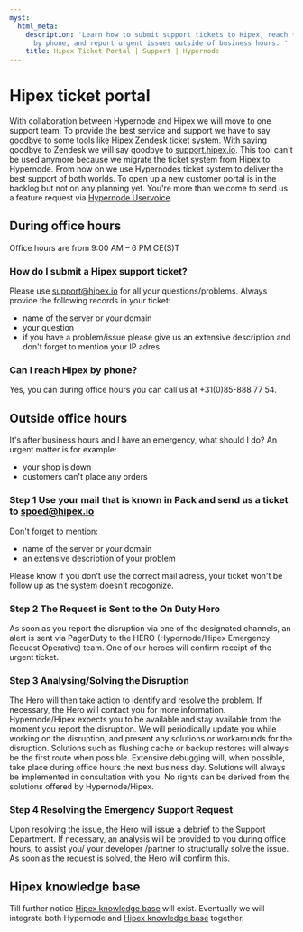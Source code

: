 ```yaml
---
myst:
  html_meta:
    description: 'Learn how to submit support tickets to Hipex, reach the company
      by phone, and report urgent issues outside of business hours. '
    title: Hipex Ticket Portal | Support | Hypernode
---
```


# Hipex ticket portal

With collaboration between Hypernode and Hipex we will move to one support team. To provide the best service and support we have to say goodbye to some tools like Hipex Zendesk ticket system. With saying goodbye to Zendesk we will say goodbye to [support.hipex.io](https://support.hipex.io). This tool can't be used anymore because we migrate the ticket system from Hipex to Hypernode. From now on we use Hypernodes ticket system to deliver the best support of both worlds. To open up a new customer portal is in the backlog but not on any planning yet. You're more than welcome to send us a feature request via [Hypernode Uservoice](https://hypernode.uservoice.com/).

## During office hours

Office hours are from 9:00 AM – 6 PM CE(S)T

### How do I submit a Hipex support ticket?

Please use [support@hipex.io](mailto:support@hipex.io) for all your questions/problems. Always provide the following records in your ticket:

- name of the server or your domain
- your question
- if you have a problem/issue please give us an extensive description and don't forget to mention your IP adres.

### Can I reach Hipex by phone?

Yes, you can during office hours you can call us at +31(0)85-888 77 54.

## Outside office hours

It's after business hours and I have an emergency, what should I do?
An urgent matter is for example:

- your shop is down
- customers can't place any orders

### Step 1 Use your mail that is known in Pack and send us a ticket to spoed@hipex.io

Don't forget to mention:

- name of the server or your domain
- an extensive description of your problem

Please know if you don't use the correct mail adress, your ticket won't be follow up as the system doesn't recogonize.

### Step 2 The Request is Sent to the On Duty Hero

As soon as you report the disruption via one of the designated channels, an alert is sent via PagerDuty to the HERO (Hypernode/Hipex Emergency Request Operative) team. One of our heroes will confirm receipt of the urgent ticket.

### Step 3 Analysing/Solving the Disruption

The Hero will then take action to identify and resolve the problem.
If necessary, the Hero will contact you for more information. Hypernode/Hipex expects you to be available and stay available from the moment you report the disruption.
We will periodically update you while working on the disruption, and present any solutions or workarounds for the disruption.
Solutions such as flushing cache or backup restores will always be the first route when possible. Extensive debugging will, when possible, take place during office hours the next business day. Solutions will always be implemented in consultation with you.
No rights can be derived from the solutions offered by Hypernode/Hipex.

### Step 4 Resolving the Emergency Support Request

Upon resolving the issue, the Hero will issue a debrief to the Support Department. If necessary, an analysis will be provided to you during office hours, to assist you/ your developer /partner to structurally solve the issue. As soon as the request is solved, the Hero will confirm this.

## Hipex knowledge base

Till further notice [Hipex knowledge base](https://www.hipex.io/docs/nl/) will exist. Eventually we will integrate both Hypernode and [Hipex knowledge base](https://www.hipex.io/docs/nl/) together.
